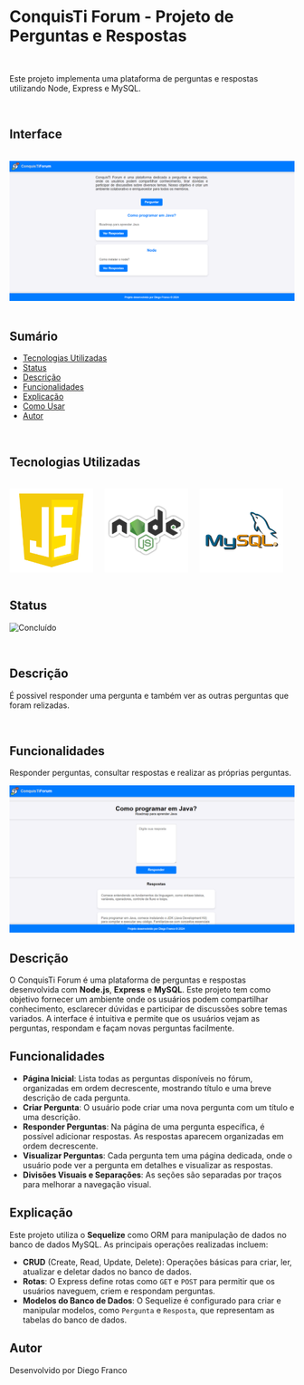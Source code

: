# ConquisTi Forum - Projeto de Perguntas e Respostas
<br>


Este projeto implementa uma plataforma de perguntas e respostas utilizando Node, Express e MySQL.

<br>

## Interface
<br>


<div align="center">
  <img src="public/img/logo.png" alt="Imagem do Projeto" width="900">
</div>

<br>


## Sumário

- [Tecnologias Utilizadas](#tecnologias-utilizadas)
- [Status](#status)
- [Descrição](#descrição)
- [Funcionalidades](#funcionalidades)
- [Explicação](#explicação)
- [Como Usar](#como-usar)
- [Autor](#autor)

<br>


## Tecnologias Utilizadas

<br>

<div style="display: flex; flex-direction: row;">
  <div style="margin-right: 20px; display: flex; justify-content: flex-start;">
    <img src="public/img/js.png" alt="Logo Linguagem" width="200" height="auto"/>
  </div>
  <div style="margin-right: 20px; display: flex; justify-content: flex-start;">
    <img src="public/img/node.png" alt="Logo Linguagem" width="200" height="auto"/>
  </div>
  <div style="margin-right: 20px; display: flex; justify-content: flex-start;">
    <img src="public/img/mysql.png" alt="Logo Linguagem" width="200" height="auto"/>
  </div>
</div>

<br>


## Status

![Concluído](http://img.shields.io/static/v1?label=STATUS&message=CONCLUIDO&color=GREEN&style=for-the-badge)

<br>


## Descrição

É possivel responder uma pergunta e também ver as outras perguntas que foram relizadas.

<br>


## Funcionalidades

Responder perguntas, consultar respostas e realizar as próprias perguntas.

<div align="center">
  <img src="public/img/logo2.png" alt="Imagem do Projeto" width="900">
</div>

## Descrição

O ConquisTi Forum é uma plataforma de perguntas e respostas desenvolvida com **Node.js**, **Express** e **MySQL**. Este projeto tem como objetivo fornecer um ambiente onde os usuários podem compartilhar conhecimento, esclarecer dúvidas e participar de discussões sobre temas variados. A interface é intuitiva e permite que os usuários vejam as perguntas, respondam e façam novas perguntas facilmente.

## Funcionalidades

- **Página Inicial**: Lista todas as perguntas disponíveis no fórum, organizadas em ordem decrescente, mostrando título e uma breve descrição de cada pergunta.
- **Criar Pergunta**: O usuário pode criar uma nova pergunta com um título e uma descrição.
- **Responder Perguntas**: Na página de uma pergunta específica, é possível adicionar respostas. As respostas aparecem organizadas em ordem decrescente.
- **Visualizar Perguntas**: Cada pergunta tem uma página dedicada, onde o usuário pode ver a pergunta em detalhes e visualizar as respostas.
- **Divisões Visuais e Separações**: As seções são separadas por traços para melhorar a navegação visual.

## Explicação

Este projeto utiliza o **Sequelize** como ORM para manipulação de dados no banco de dados MySQL. As principais operações realizadas incluem:

- **CRUD** (Create, Read, Update, Delete): Operações básicas para criar, ler, atualizar e deletar dados no banco de dados.
- **Rotas**: O Express define rotas como `GET` e `POST` para permitir que os usuários naveguem, criem e respondam perguntas.
- **Modelos do Banco de Dados**: O Sequelize é configurado para criar e manipular modelos, como `Pergunta` e `Resposta`, que representam as tabelas do banco de dados.

## Autor

Desenvolvido por Diego Franco
